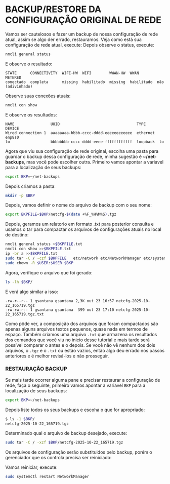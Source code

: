 # BACKUP/RESTORE DA CONFIGURAÇÃO ORIGINAL DE REDE
Vamos ser cautelosos e fazer um backup de nossa configuração de rede atual, assim se algo der errado, restauramos.
Veja como está sua configuração de rede atual, execute:
Depois observe o status, execute:
```bash
nmcli general status
```
E observe o resultado:  
```
STATE      CONNECTIVITY  WIFI-HW  WIFI        WWAN-HW  WWAN        METERED          
conectado  completa      missing  habilitado  missing  habilitado  não (adivinhado) 
```
Observe suas conexões atuais:  
```bash
nmcli con show
```
E observe os resultados:  
```
NAME                UUID                                  TYPE      DEVICE 
Wired connection 1  aaaaaaaa-bbbb-cccc-dddd-eeeeeeeeeeee  ethernet  enp8s0 
lo                  bbbbbbbb-cccc-dddd-eeee-ffffffffffff  loopback  lo  
```

Agora que viu sua configuração de rede original, escolha uma pasta para guardar o backup dessa configuração de rede, minha sugestão é **~/net-backups**, mas você pode escolher outra. Primeiro vamos apontar a variavel para a localização de seus backups:  
```bash
export BKP=~/net-backups
```

Depois criamos a pasta:
```bash
mkdir -p $BKP
```

Depois, vamos definir o nome do arquivo de backup com o seu nome:
```bash
export BKPFILE=$BKP/netcfg-$(date +%F_%H%M%S).tgz 
```

Depois, geramos um relatorio em formato .txt para posterior consulta e usamos o tar para compactar os arquivos de configurações atuais no local de destino:  
```bash
nmcli general status >$BKPFILE.txt
nmcli con show >>$BKPFILE.txt
ip -br a >>$BKPFILE.txt
sudo tar -C / -czf $BKPFILE   etc/network etc/NetworkManager etc/systemd/network
sudo chown -R $USER:$USER $BKP
```

Agora, verifique o arquivo que foi gerado:
```bash
ls -lh $BKP/
```
E verá algo similar a isso:
```
-rw-r--r-- 1 gsantana gsantana 2,3K out 23 16:57 netcfg-2025-10-22_165719.tgz
-rw-rw-r-- 1 gsantana gsantana  399 out 23 17:10 netcfg-2025-10-22_165719.tgz.txt
```
Como pôde ver, a composição dos arquivos que foram compactados são apenas alguns arquivos textos pequenos, quase nada em termos de espaço. Também criamos uma arquivo `.txt` que armazena os resultados dos comandos que você viu no inicio desse tutorial e mais tarde será possível comparar o antes e o depois. Se você não vê nenhum dos dois arquivos, o `.tgz` e o `.txt` ou estão vazios, então algo deu errado nos passos anteriores e é melhor revisá-los e não prosseguir.

### RESTAURAÇÃO BACKUP
Se mais tarde ocorrer alguma pane e precisar restaurar a configuração de rede, faça o seguinte, primeiro vamos apontar a variavel `BKP` para a localização de seus backups:  
```bash
export BKP=~/net-backups
```

Depois liste todos os seus backups e escoha o que for apropriado:  
```bash
$ ls -1 $BKP/
netcfg-2025-10-22_165719.tgz
```

Determinado qual o arquivo de backup desejado, execute:
```bash
sudo tar -C / -xzf $BKP/netcfg-2025-10-22_165719.tgz
```

Os arquivos de configuração serão substituidos pelo backup, porém o gerenciador que os controla precisa ser reiniciado:   

Vamos reiniciar, execute:  
```bash
sudo systemctl restart NetworkManager 
```

